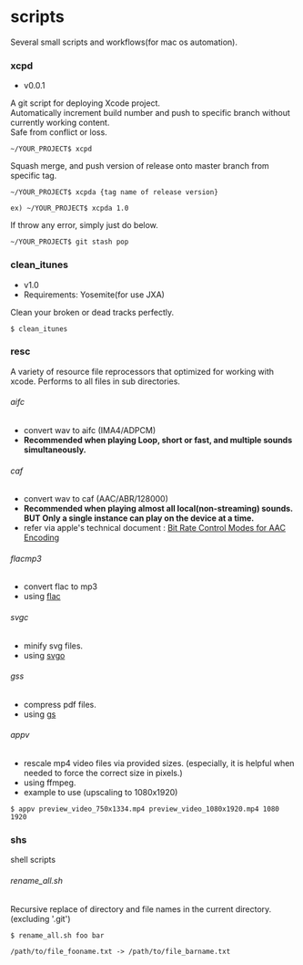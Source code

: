 # scripts
Several small scripts and workflows(for mac os automation).

### xcpd
- v0.0.1

A git script for deploying Xcode project.<br/>
Automatically increment build number and push to specific branch without currently working content.<br/>
Safe from conflict or loss.

```
~/YOUR_PROJECT$ xcpd
```

Squash merge, and push version of release onto master branch from specific tag.
```
~/YOUR_PROJECT$ xcpda {tag name of release version}

ex) ~/YOUR_PROJECT$ xcpda 1.0
```


If throw any error, simply just do below.
```
~/YOUR_PROJECT$ git stash pop
```

### clean_itunes
- v1.0
- Requirements: Yosemite(for use JXA)


Clean your broken or dead tracks perfectly.

```
$ clean_itunes
```

### resc
A variety of resource file reprocessors that optimized for working with xcode. Performs to all files in sub directories.

###### aifc
- convert wav to aifc (IMA4/ADPCM)
- **Recommended when playing Loop, short or fast, and multiple sounds simultaneously.**

###### caf
- convert wav to caf (AAC/ABR/128000)
- **Recommended when playing almost all local(non-streaming) sounds. BUT Only a single instance can play on the device at a time.**
- refer via apple's technical document : [Bit Rate Control Modes for AAC Encoding](https://developer.apple.com/library/ios/technotes/tn2271/_index.html)

###### flacmp3
- convert flac to mp3
- using [flac](http://xiph.org/flac/)

###### svgc
- minify svg files.
- using [svgo](https://github.com/svg/svgo)

###### gss
- compress pdf files.
- using [gs](http://www.ghostscript.com/)

###### appv
- rescale mp4 video files via provided sizes. (especially, it is helpful when needed to force the correct size in pixels.)
- using ffmpeg.
- example to use (upscaling to 1080x1920)
```
$ appv preview_video_750x1334.mp4 preview_video_1080x1920.mp4 1080 1920
```

### shs

shell scripts

###### rename_all.sh

Recursive replace of directory and file names in the current directory. (excluding '.git')

```
$ rename_all.sh foo bar

/path/to/file_fooname.txt -> /path/to/file_barname.txt
```
